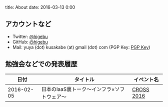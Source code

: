 title: About
date: 2016-03-13 0:00

## アカウントなど

* Twitter: [@higebu](https://twitter.com/)
* GitHub: [@higebu](https://github.com/higebu)
* Mail: yuya (dot) kusakabe (at) gmail (dot) com (PGP Key: [PGP Key](http://pgp.mit.edu//pks/lookup?search=0x6C5DDF59&op=vindex))

## 勉強会などでの発表履歴

|日付|タイトル|イベント名|
|----|--------|----------|
|2016-02-05|日本のIaaS裏トーク〜インフラ×ソフトウェア〜|[CROSS 2016](http://2016.cross-party.com/program/b1)|
